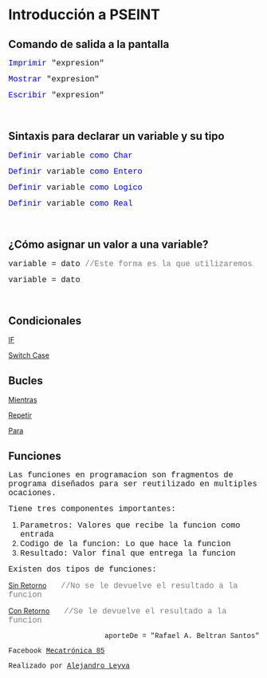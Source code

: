 # Introducción a PSEINT

## Comando de salida a la pantalla

<font face="courier new" color="blue" size=3>Imprimir</font><font face="courier new" size=3> "expresion"</font> 

<font face="courier new" color="blue" size=3>Mostrar</font><font face="courier new" size=3> "expresion"</font> 

<font face="courier new" color="blue" size=3>Escribir</font><font face="courier new" size=3> "expresion"</font> 

<br>

## Sintaxis para declarar un variable y su tipo

<font face="courier new" color="blue" size=3>Definir </font><font face="courier new" size=3>variable </font><font face="courier new" color="blue" size=3>como Char</font> 

<font face="courier new" color="blue" size=3>Definir </font><font face="courier new" size=3>variable </font><font face="courier new" color="blue" size=3>como Entero</font> 

<font face="courier new" color="blue" size=3>Definir </font><font face="courier new" size=3>variable </font><font face="courier new" color="blue" size=3>como Logico</font>

<font face="courier new" color="blue" size=3>Definir </font><font face="courier new" size=3>variable </font><font face="courier new" color="blue" size=3>como Real</font> 

<br>

## ¿Cómo asignar un valor a una variable?

<font face="courier new" size=3>variable = dato</font><font face="courier new" size=3 color="grey"> //Este forma es la que utilizaremos</font>

<font face="courier new" size=3>variable = dato</font>

<br>

## Condicionales

[IF](02_if.md)

[Switch Case](03_switch_case.md)


## Bucles
[Mientras](05_mientras.md)

[Repetir](06_repetir.md)

[Para](04_para.md)

## Funciones

<font face="courier new" size=3>Las funciones en programacion son fragmentos de programa diseñados para ser reutilizado en multiples ocaciones.</font>

<font face="courier new" size=3>Tiene tres componentes importantes:</font>

1. <font face="courier new" size=3> Parametros: Valores que recibe la funcion como entrada</font>
2. <font face="courier new" size=3> Codigo de la funcion: Lo que hace la funcion</font>
3. <font face="courier new" size=3> Resultado: Valor final que entrega la funcion</font>

<font face="courier new" size=3>Existen dos tipos de funciones:</font>

[Sin Retorno](07_noreturn.md)<font face="courier new" size=3 color="grey">&nbsp; &nbsp;//No se le devuelve el resultado a la funcion</font>

[Con Retorno](08_return.md)<font face="courier new" size=3 color="grey">&nbsp; &nbsp;//Se le devuelve el resultado a la funcion</font>

<p align="right"><font face="courier new"> aporteDe = "Rafael A. Beltran Santos"</p>

<!-- text autogenerated footer --> <p>Facebook <a href="https://www.facebook.com/mecatronica85/" target="_blank">Mecatrónica 85</a></p><p>Realizado por <a href="https://www.alejandro-leyva.com" target="_blank">Alejandro Leyva</a></p>